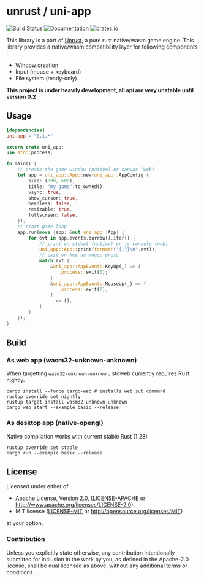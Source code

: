 # unrust / uni-app

[![Build Status](https://travis-ci.org/unrust/uni-app.svg?branch=master)](https://travis-ci.org/unrust/uni-app)
[![Documentation](https://docs.rs/uni-app/badge.svg)](https://docs.rs/uni-app)
[![crates.io](https://meritbadge.herokuapp.com/uni-app)](https://crates.io/crates/uni-app)

This library is a part of [Unrust](https://github.com/unrust/unrust), a pure rust native/wasm game engine.
This library provides a native/wasm compatibility layer for following components :
* Window creation
* Input (mouse + keyboard)
* File system (ready-only)

**This project is under heavily development, all api are very unstable until version 0.2**

## Usage

```toml
[dependencies]
uni-app = "0.1.*"
```

```rust
extern crate uni_app;
use std::process;

fn main() {
    // create the game window (native) or canvas (web)
    let app = uni_app::App::new(uni_app::AppConfig {
        size: (800, 600),
        title: "my game".to_owned(),
        vsync: true,
        show_cursor: true,
        headless: false,
        resizable: true,
        fullscreen: false,
    });
    // start game loop
    app.run(move |app: &mut uni_app::App| {
        for evt in app.events.borrow().iter() {
            // print on stdout (native) or js console (web)
            uni_app::App::print(format!("{:?}\n",evt));
            // exit on key ou mouse press
            match evt {
                &uni_app::AppEvent::KeyUp(_) => {
                    process::exit(0);
                }
                &uni_app::AppEvent::MouseUp(_) => {
                    process::exit(0);
                }
                _ => (),
            }
        }
    });
}
```

## Build

### As web app (wasm32-unknown-unknown)

When targetting `wasm32-unknown-unknown`, stdweb currently requires Rust nightly.

```
cargo install --force cargo-web # installs web sub command
rustup override set nightly
rustup target install wasm32-unknown-unknown
cargo web start --example basic --release
```

### As desktop app (native-opengl)

Native compilation works with current stable Rust (1.28)

```
rustup override set stable
cargo run --example basic --release
```

## License

Licensed under either of

 * Apache License, Version 2.0, ([LICENSE-APACHE](LICENSE-APACHE) or http://www.apache.org/licenses/LICENSE-2.0)
 * MIT license ([LICENSE-MIT](LICENSE-MIT) or http://opensource.org/licenses/MIT)

at your option.

### Contribution

Unless you explicitly state otherwise, any contribution intentionally submitted
for inclusion in the work by you, as defined in the Apache-2.0 license, shall be dual licensed as above, without any
additional terms or conditions.
